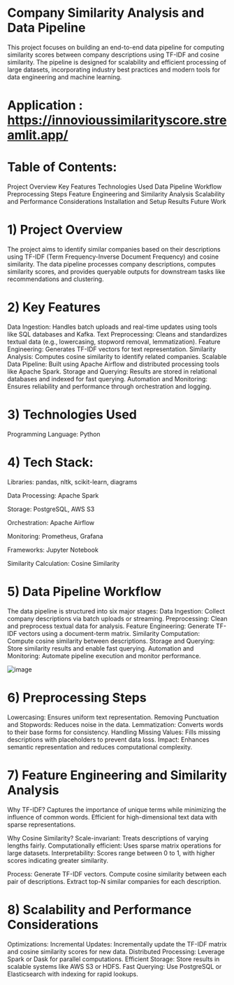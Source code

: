 # Company Similarity Analysis and Data Pipeline
This project focuses on building an end-to-end data pipeline for computing similarity scores between company descriptions using TF-IDF and cosine similarity. The pipeline is designed for scalability and efficient processing of large datasets, incorporating industry best practices and modern tools for data engineering and machine learning.

# Application : https://innovioussimilarityscore.streamlit.app/

# Table of Contents:
Project Overview
Key Features
Technologies Used
Data Pipeline Workflow
Preprocessing Steps
Feature Engineering and Similarity Analysis
Scalability and Performance Considerations
Installation and Setup
Results
Future Work

# 1) Project Overview
The project aims to identify similar companies based on their descriptions using TF-IDF (Term Frequency-Inverse Document Frequency) and cosine similarity. The data pipeline processes company descriptions, computes similarity scores, and provides queryable outputs for downstream tasks like recommendations and clustering.

# 2) Key Features
Data Ingestion: Handles batch uploads and real-time updates using tools like SQL databases and Kafka.
Text Preprocessing: Cleans and standardizes textual data (e.g., lowercasing, stopword removal, lemmatization).
Feature Engineering: Generates TF-IDF vectors for text representation.
Similarity Analysis: Computes cosine similarity to identify related companies.
Scalable Data Pipeline: Built using Apache Airflow and distributed processing tools like Apache Spark.
Storage and Querying: Results are stored in relational databases and indexed for fast querying.
Automation and Monitoring: Ensures reliability and performance through orchestration and logging.
# 3) Technologies Used
Programming Language: Python

# 4) Tech Stack:
Libraries: pandas, nltk, scikit-learn, diagrams

Data Processing: Apache Spark

Storage: PostgreSQL, AWS S3

Orchestration: Apache Airflow

Monitoring: Prometheus, Grafana

Frameworks: Jupyter Notebook

Similarity Calculation: Cosine Similarity

# 5) Data Pipeline Workflow
The data pipeline is structured into six major stages:
Data Ingestion: Collect company descriptions via batch uploads or streaming.
Preprocessing: Clean and preprocess textual data for analysis.
Feature Engineering: Generate TF-IDF vectors using a document-term matrix.
Similarity Computation: Compute cosine similarity between descriptions.
Storage and Querying: Store similarity results and enable fast querying.
Automation and Monitoring: Automate pipeline execution and monitor performance.

![image](https://github.com/user-attachments/assets/35cfe567-e632-4534-b19c-5764257f80d9)


# 6) Preprocessing Steps
Lowercasing: Ensures uniform text representation.
Removing Punctuation and Stopwords: Reduces noise in the data.
Lemmatization: Converts words to their base forms for consistency.
Handling Missing Values: Fills missing descriptions with placeholders to prevent data loss.
Impact: Enhances semantic representation and reduces computational complexity.

# 7) Feature Engineering and Similarity Analysis
Why TF-IDF?
Captures the importance of unique terms while minimizing the influence of common words.
Efficient for high-dimensional text data with sparse representations.

Why Cosine Similarity?
Scale-invariant: Treats descriptions of varying lengths fairly.
Computationally efficient: Uses sparse matrix operations for large datasets.
Interpretability: Scores range between 0 to 1, with higher scores indicating greater similarity.

Process:
Generate TF-IDF vectors.
Compute cosine similarity between each pair of descriptions.
Extract top-N similar companies for each description.

# 8) Scalability and Performance Considerations
Optimizations:
Incremental Updates: Incrementally update the TF-IDF matrix and cosine similarity scores for new data.
Distributed Processing: Leverage Spark or Dask for parallel computations.
Efficient Storage: Store results in scalable systems like AWS S3 or HDFS.
Fast Querying: Use PostgreSQL or Elasticsearch with indexing for rapid lookups.
